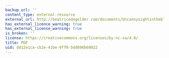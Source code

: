 ```yaml
---
backup_url: ''
content_type: external-resource
external_url: http://beatricedegelder.com/documents/Uncannysightintheblind.pdf
has_external_licence_warning: true
has_external_license_warning: true
is_broken: ''
license: https://creativecommons.org/licenses/by-nc-sa/4.0/
title: PDF
uid: dd12e1ca-cb2e-41be-9ff0-5dd896b60022
---
```

